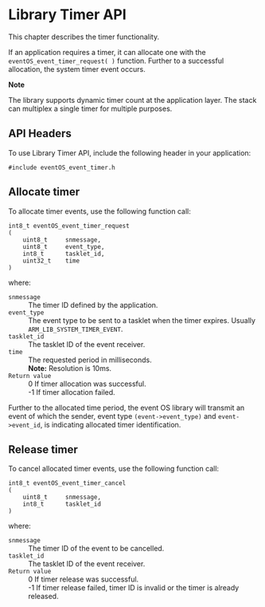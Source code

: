Library Timer API
=================
This chapter describes the timer functionality.

If an application requires a timer, it can allocate one with the `eventOS_event_timer_request( )` function. Further to a successful allocation, the system timer event occurs.

**Note**

The library supports dynamic timer count at the application layer. The stack can multiplex a single timer for multiple purposes.

## API Headers

To use Library Timer API, include the following header in your application:

```
#include eventOS_event_timer.h
``` 

## Allocate timer

To allocate timer events, use the following function call:

```
int8_t eventOS_event_timer_request
(
	uint8_t		snmessage,
	uint8_t		event_type,
	int8_t		tasklet_id,
	uint32_t	time
)
```

where:

<dl>
<dt><code>snmessage</code></dt>
<dd>The timer ID defined by the application.</dd>

<dt><code>event_type</code></dt>
<dd>The event type to be sent to a tasklet when the timer expires. Usually <code>ARM_LIB_SYSTEM_TIMER_EVENT</code>.</dd>

<dt><code>tasklet_id</code></dt>
<dd>The tasklet ID of the event receiver.</dd>

<dt><code>time</code></dt>
<dd>The requested period in milliseconds.</dd>
<dd><b>Note:</b> Resolution is 10ms.</dd>

<dt><code>Return value</code></dt>
<dd>0 If timer allocation was successful.</dd>
<dd>-1 If timer allocation failed.</dd>
</dl>

Further to the allocated time period, the event OS library will transmit an event of which the sender, event type `(event->event_type)` and `event->event_id`, is indicating allocated timer identification.

## Release timer

To cancel allocated timer events, use the following function call:

```
int8_t eventOS_event_timer_cancel
(
	uint8_t		snmessage,
	int8_t		tasklet_id
)
```

where:

<dl>
<dt><code>snmessage</code></dt>
<dd>The timer ID of the event to be cancelled.</dd>

<dt><code>tasklet_id</code></dt>
<dd>The tasklet ID of the event receiver.</dd>

<dt><code>Return value</code></dt>
<dd>0 If timer release was successful.</dd>
<dd>-1 If timer release failed, timer ID is invalid or the timer is already released.</dd>
</dl>

